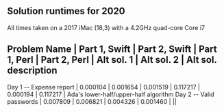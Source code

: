 
## Solution runtimes for 2020

All times taken on a 2017 iMac (18,3) with a 4.2GHz quad-core Core i7

Problem Name   | Part 1, Swift  | Part 2, Swift | Part 1, Perl  | Part 2, Perl | Alt sol. 1 | Alt sol. 2 | Alt sol. description
-------------------------------------------------------------------------------------------------------------------------------
Day 1 -- Expense report | 0.000104 | 0.001654 | 0.001519 | 0.117217 | 0.000194 | 0.117217 | Ada's lower-half/upper-half algorithm
Day 2 -- Valid passwords | 0.007809 | 0.006821 | 0.004326 | 0.001460 |  ||

